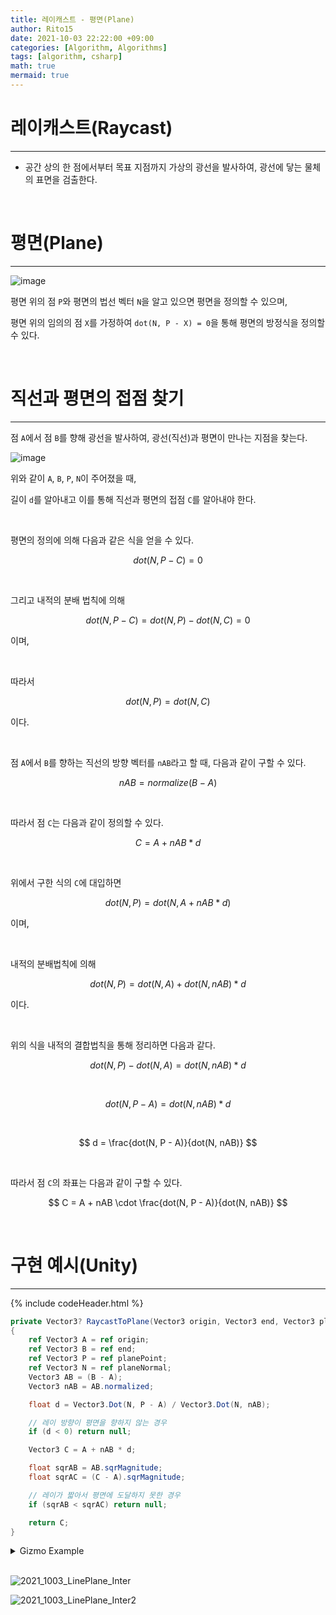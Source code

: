 ```yaml
---
title: 레이캐스트 - 평면(Plane)
author: Rito15
date: 2021-10-03 22:22:00 +09:00
categories: [Algorithm, Algorithms]
tags: [algorithm, csharp]
math: true
mermaid: true
---
```


# 레이캐스트(Raycast)
---

- 공간 상의 한 점에서부터 목표 지점까지 가상의 광선을 발사하여, 광선에 닿는 물체의 표면을 검출한다.


<br>

# 평면(Plane)
---

![image](https://user-images.githubusercontent.com/42164422/135755066-0a3bd70a-5f31-4f02-8f06-2dcfbac95dfe.png)

평면 위의 점 `P`와 평면의 법선 벡터 `N`을 알고 있으면 평면을 정의할 수 있으며,

평면 위의 임의의 점 `X`를 가정하여 `dot(N, P - X) = 0`을 통해 평면의 방정식을 정의할 수 있다.

<br>

# 직선과 평면의 접점 찾기
---

점 `A`에서 점 `B`를 향해 광선을 발사하여, 광선(직선)과 평면이 만나는 지점을 찾는다.

![image](https://user-images.githubusercontent.com/42164422/135755364-130b5305-7275-462f-a63c-39ee42ca036d.png)

위와 같이 `A`, `B`, `P`, `N`이 주어졌을 때, 

길이 `d`를 알아내고 이를 통해 직선과 평면의 접점 `C`를 알아내야 한다.

<br>

평면의 정의에 의해 다음과 같은 식을 얻을 수 있다.

$$
dot(N, P - C) = 0
$$

<br>

그리고 내적의 분배 법칙에 의해

$$
dot(N, P - C) = dot(N, P) - dot(N, C) = 0
$$

이며,

<br>

따라서

$$
dot(N, P) = dot(N, C)
$$

이다.

<br>

점 `A`에서 `B`를 향하는 직선의 방향 벡터를 `nAB`라고 할 때, 다음과 같이 구할 수 있다.

$$
nAB = normalize(B - A)
$$

<br>

따라서 점 `C`는 다음과 같이 정의할 수 있다.

$$
C = A + nAB * d
$$

<br>

위에서 구한 식의 `C`에 대입하면

$$
dot(N, P) = dot(N, A + nAB * d)
$$

이며,

<br>

내적의 분배법칙에 의해

$$
dot(N, P) = dot(N, A) + dot(N, nAB) * d
$$

이다.

<br>

위의 식을 내적의 결합법칙을 통해 정리하면 다음과 같다.

$$
dot(N, P) - dot(N, A) = dot(N, nAB) * d
$$

<br>

$$
dot(N, P - A) = dot(N, nAB) * d
$$

<br>

$$
d = \frac{dot(N, P - A)}{dot(N, nAB)}
$$

<br>

따라서 점 `C`의 좌표는 다음과 같이 구할 수 있다.

$$
C = A + nAB \cdot \frac{dot(N, P - A)}{dot(N, nAB)}
$$

<br>

# 구현 예시(Unity)
---

{% include codeHeader.html %}
```cs
private Vector3? RaycastToPlane(Vector3 origin, Vector3 end, Vector3 planePoint, Vector3 planeNormal)
{
    ref Vector3 A = ref origin;
    ref Vector3 B = ref end;
    ref Vector3 P = ref planePoint;
    ref Vector3 N = ref planeNormal;
    Vector3 AB = (B - A);
    Vector3 nAB = AB.normalized;

    float d = Vector3.Dot(N, P - A) / Vector3.Dot(N, nAB);

    // 레이 방향이 평면을 향하지 않는 경우
    if (d < 0) return null;

    Vector3 C = A + nAB * d;

    float sqrAB = AB.sqrMagnitude;
    float sqrAC = (C - A).sqrMagnitude;

    // 레이가 짧아서 평면에 도달하지 못한 경우
    if (sqrAB < sqrAC) return null;

    return C;
}
```

<details>
<summary markdown="span"> 
Gizmo Example
</summary>

```cs
// MonoBehaviour Script

public Transform rayOrigin;
public Transform rayEnd;
public Transform plane;

public bool intersected;

private void OnDrawGizmos()
{
    if (!rayOrigin || !rayEnd || !plane) return;

    Vector3 ro = rayOrigin.position; // 레이 시작 지점
    Vector3 re = rayEnd.position;    // 레이 종료 지점
    Vector3 pp = plane.position;     // 평면 위치
    Vector3 pn = plane.up;           // 평면 노멀 벡터

    Gizmos.color = Color.blue;
    Gizmos.DrawSphere(ro, 0.3f);
    Gizmos.DrawLine(ro, re);

    Gizmos.color = Color.green;
    Gizmos.DrawSphere(re, 0.3f);

    Vector3? intersection = RaycastToPlane(ro, re, pp, pn);
    intersected = (intersection != null);
    if (intersected)
    {
        Gizmos.color = Color.red;
        Gizmos.DrawSphere(intersection.Value, 0.3f);
    }
}
```

</details>

<br>

![2021_1003_LinePlane_Inter](https://user-images.githubusercontent.com/42164422/135756141-c18a6815-0f40-4339-99cc-2e37e5c48ac5.gif)

![2021_1003_LinePlane_Inter2](https://user-images.githubusercontent.com/42164422/135756142-b9029e4e-db7c-4f8e-83ad-4197afb3fe1c.gif)


